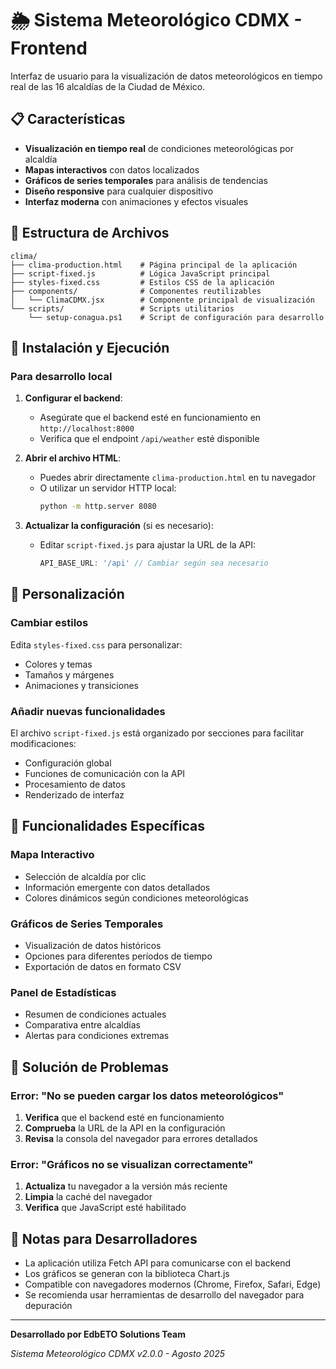 # 🌦️ Sistema Meteorológico CDMX - Frontend

Interfaz de usuario para la visualización de datos meteorológicos en tiempo real de las 16 alcaldías de la Ciudad de México.

## 📋 Características

- **Visualización en tiempo real** de condiciones meteorológicas por alcaldía
- **Mapas interactivos** con datos localizados
- **Gráficos de series temporales** para análisis de tendencias
- **Diseño responsive** para cualquier dispositivo
- **Interfaz moderna** con animaciones y efectos visuales

## 📁 Estructura de Archivos

```
clima/
├── clima-production.html    # Página principal de la aplicación
├── script-fixed.js          # Lógica JavaScript principal
├── styles-fixed.css         # Estilos CSS de la aplicación
├── components/              # Componentes reutilizables
│   └── ClimaCDMX.jsx        # Componente principal de visualización
└── scripts/                 # Scripts utilitarios
    └── setup-conagua.ps1    # Script de configuración para desarrollo
```

## 🚀 Instalación y Ejecución

### Para desarrollo local

1. **Configurar el backend**:
   - Asegúrate que el backend esté en funcionamiento en `http://localhost:8000`
   - Verifica que el endpoint `/api/weather` esté disponible

2. **Abrir el archivo HTML**:
   - Puedes abrir directamente `clima-production.html` en tu navegador
   - O utilizar un servidor HTTP local:
     ```bash
     python -m http.server 8080
     ```

3. **Actualizar la configuración** (si es necesario):
   - Editar `script-fixed.js` para ajustar la URL de la API:
     ```javascript
     API_BASE_URL: '/api' // Cambiar según sea necesario
     ```

## 🔧 Personalización

### Cambiar estilos

Edita `styles-fixed.css` para personalizar:
- Colores y temas
- Tamaños y márgenes
- Animaciones y transiciones

### Añadir nuevas funcionalidades

El archivo `script-fixed.js` está organizado por secciones para facilitar modificaciones:
- Configuración global
- Funciones de comunicación con la API
- Procesamiento de datos
- Renderizado de interfaz

## 📱 Funcionalidades Específicas

### Mapa Interactivo

- Selección de alcaldía por clic
- Información emergente con datos detallados
- Colores dinámicos según condiciones meteorológicas

### Gráficos de Series Temporales

- Visualización de datos históricos
- Opciones para diferentes períodos de tiempo
- Exportación de datos en formato CSV

### Panel de Estadísticas

- Resumen de condiciones actuales
- Comparativa entre alcaldías
- Alertas para condiciones extremas

## 🔎 Solución de Problemas

### Error: "No se pueden cargar los datos meteorológicos"

1. **Verifica** que el backend esté en funcionamiento
2. **Comprueba** la URL de la API en la configuración
3. **Revisa** la consola del navegador para errores detallados

### Error: "Gráficos no se visualizan correctamente"

1. **Actualiza** tu navegador a la versión más reciente
2. **Limpia** la caché del navegador
3. **Verifica** que JavaScript esté habilitado

## 📝 Notas para Desarrolladores

- La aplicación utiliza Fetch API para comunicarse con el backend
- Los gráficos se generan con la biblioteca Chart.js
- Compatible con navegadores modernos (Chrome, Firefox, Safari, Edge)
- Se recomienda usar herramientas de desarrollo del navegador para depuración

---

**Desarrollado por EdbETO Solutions Team**

*Sistema Meteorológico CDMX v2.0.0 - Agosto 2025*
